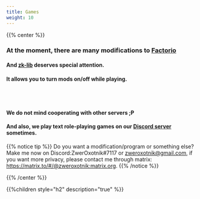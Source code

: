 ```yaml
---
title: Games
weight: 10
---
```


{{% center %}}

### At the moment, there are many modifications to [Factorio](https://mods.factorio.com/query/ZwerOxotnik?version=any)

#### And [zk-lib](https://mods.factorio.com/mod/zk-lib) deserves special attention.
#### It allows you to turn mods on/off while playing.

<br><br>

#### We do not mind cooperating with other servers ;P

#### And also, we play text role-playing games on our [Discord server](https://discordapp.com/invite/YyJVUCa) sometimes.

{{% notice tip %}}
Do you want a modification/program or something else? Make me now on Discord:ZwerOxotnik#7117 or  [zweroxotnik@gmail.com](mailto:zweroxotnik@gmail.com), if you want more privacy, please contact me through matrix: https://matrix.to/#/@zweroxotnik:matrix.org.
{{% /notice %}}

{{% /center %}}

{{%children style="h2" description="true" %}}

